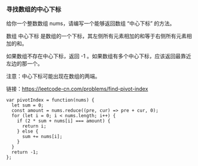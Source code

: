 <!--
 * @Author: 月魂
 * @Date: 2021-03-30 20:40:15
 * @LastEditTime: 2021-03-30 20:40:38
 * @LastEditors: 月魂
 * @Description: 
 * @FilePath: \leetcode-per-day\day83.md
-->
### 寻找数组的中心下标
给你一个整数数组 nums，请编写一个能够返回数组 “中心下标” 的方法。

数组 中心下标 是数组的一个下标，其左侧所有元素相加的和等于右侧所有元素相加的和。

如果数组不存在中心下标，返回 -1 。如果数组有多个中心下标，应该返回最靠近左边的那一个。

注意：中心下标可能出现在数组的两端。

链接：https://leetcode-cn.com/problems/find-pivot-index

```
var pivotIndex = function(nums) {
  let sum = 0;
  const amount = nums.reduce((pre, cur) => pre + cur, 0);
  for (let i = 0; i < nums.length; i++) {
    if (2 * sum + nums[i] === amount) {
      return i;
    } else {
      sum += nums[i];
    }
  }
  return -1;
};
```